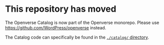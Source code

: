 # This repository has moved

The Openverse Catalog is now part of the Openverse monorepo. Please use
https://github.com/WordPress/openverse instead.

The Catalog code can specifically be found in the
[`./catalog/` directory](https://github.com/WordPress/openverse/tree/main/catalog).
